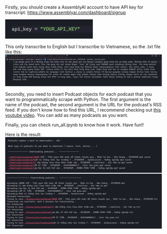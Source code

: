 Firstly, you should create a AssemblyAI account to have API key for transcript: https://www.assemblyai.com/dashboard/signup

![example1](/imgs/api_key.png)

This only transcribe to English but I transcribe to Vietnamese, so the .txt file like this:
![example1](/imgs/trans1.png)

Secondly, you need to insert Podcast objects for each podcast that you want to programmatically scrape with Python. The first argument is the name of the podcast, the second argument is the URL for the podcast's RSS feed. If you don't know how to find this URL, I recommend checking out [this youtube video](https://youtu.be/UmGOeHEsSx8). You can add as many podcasts as you want.

Finally, you can check run_all.ipynb to know how it work. Have fun!!

Here is the result:
![example1](/imgs/downloads.png)
![example1](/imgs/transcripts.png)

